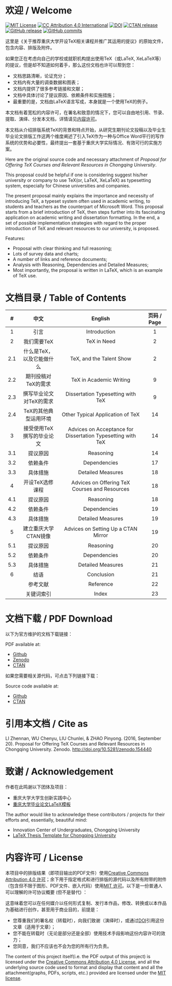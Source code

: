 # 欢迎 / Welcome
[![MIT License](https://img.shields.io/badge/license-MIT-green.svg)](https://opensource.org/licenses/MIT) 
[![CC Attribution 4.0 International](https://img.shields.io/badge/license-CC%20BY%204.0-green.svg)](https://creativecommons.org/licenses/by/4.0/) 
[![DOI](https://zenodo.org/badge/DOI/10.5281/zenodo.154440.svg)](https://doi.org/10.5281/zenodo.154440) 
[![CTAN release](https://img.shields.io/ctan/v/texproposal.svg?label=CTAN)](https://www.ctan.org/pkg/texproposal) 
[![GitHub release](https://img.shields.io/github/release/CQUtug/TeXProposal.svg?label=Github)](https://github.com/CQUtug/TeXProposal)
[![GitHub commits](https://img.shields.io/github/commits-since/CQUtug/TeXProposal/1.2.svg)](https://github.com/CQUtug/TeXProposal/commits/master)

这里是《关于推荐重庆大学开设TeX相关课程并推广其运用的提议》的原始文件，包含内容、排版及附件。

如果您正在考虑向自己的学校或就职机构提出使用TeX（或LaTeX, XeLaTeX等）的提议，但是却不知道如何着手，那么这份文档也许可以帮到您：
* 文档思路清晰，论证充分；
* 文档内有大量的调查数据和图表；
* 文档内提供了很多参考链接和文献；
* 文档中具体讨论了提议原因、依赖条件和实施措施；
* 最重要的是，文档由LaTeX语言写成，本身就是一个使用TeX的例子。

本文档有着宽松的内容许可，在署名和致意的情况下，您可以自由地引用、节录、提取、演绎、分发本文档，详情请见[内容许可](https://github.com/CQUtug/TeXProposal#内容许可--license)。

本文档从介绍排版系统TeX的背景和特点开始，从研究生期刊论文投稿以及毕业生毕业论文排版工作这两个维度阐述了引入TeX作为一种与Office Word平行的写作系统的优势和必要性，最终提出一套基于重庆大学实际情况、有效可行的实施方案。

Here are the original source code and necessary attachment of _Proposal for Offering TeX Courses and Relevant Resources in Chongqing University_.

This proposal could be helpful if one is considering suggest his/her university or company to use TeX(or, LaTeX, XeLaTeX) as typesetting system, especially for Chinese universities and companies.

The present proposal mainly explains the importance and necessity of introducing TeX, a typeset system often used in academic writing, to students and teachers as the counterpart of Microsoft Word. This proposal starts from a brief introduction of TeX, then steps further into its fascinating application on academic writing and dissertation formatting. In the end, a set of possible implementation strategies with regard to the proper introduction of TeX and relevant resources to our university, is proposed.

Features:
* Proposal with clear thinking and full reasoning;
* Lots of survey data and charts;
* A number of links and reference documents;
* Analysis with Reasoning, Dependencies and Detailed Measures;
* Most importantly, the proposal is written in LaTeX, which is an example of TeX use.

# 文档目录 / Table of Contents

| # | 中文 | English | 页码 / Page |
|:---:|:-------------------------:|:----------------------------------------------------------:|:-----------:|
| 1 | 引言 | Introduction | 1 |
| 2 | 我们需要TeX | TeX in Need | 2 |
| 2.1 | 什么是TeX，以及它能做什么 | TeX, and the Talent Show | 2 |
| 2.2 | 期刊投稿对TeX的需求 | TeX in Academic Writing | 9 |
| 2.3 | 撰写毕业论文对TeX的需求 | Dissertation Typesetting with TeX | 9 |
| 2.4 | TeX的其他典型运用环境 | Other Typical Application of TeX | 14 |
| 3 | 接受使用TeX撰写的毕业论文 | Advices on Acceptance for Dissertation Typesetting with TeX | 14 |
| 3.1 | 提议原因 | Reasoning | 14 |
| 3.2 | 依赖条件 | Dependencies | 17 |
| 3.3 | 具体措施 | Detailed Measures | 18 |
| 4 | 开设TeX选修课程 | Advices on Offering TeX Courses and Resources | 18 |
| 4.1 | 提议原因 | Reasoning | 18 |
| 4.2 | 依赖条件 | Dependencies | 19 |
| 4.3 | 具体措施 | Detailed Measures | 19 |
| 5 | 建立重庆大学CTAN镜像 | Advices on Setting Up a CTAN Mirror | 19 |
| 5.1 | 提议原因 | Reasoning | 20 |
| 5.2 | 依赖条件 | Dependencies | 20 |
| 5.3 | 具体措施 | Detailed Measures | 21 |
| 6 | 结语 | Conclusion | 21 |
|  | 参考文献 | Reference | 22 |
|  | 关键词索引 | Index | 23 |

# 文档下载 / PDF Download
以下为官方维护的文档下载链接：

PDF available at:

* [Github](https://github.com/CQUtug/TeXProposal/raw/master/texproposal.pdf)
* [Zenodo](https://zenodo.org/record/154440)
* [CTAN](https://www.ctan.org/pkg/texproposal)

如果您需要相关源代码，可点击下列链接下载：

Source code available at:

* [Github](https://github.com/CQUtug/TeXProposal/archive/master.zip)
* [CTAN](https://www.ctan.org/pkg/texproposal)

# 引用本文档 / Cite as
LI Zhennan, WU Chenyu, LIU Chunlei, & ZHAO Pinyong. (2016, September 20). Proposal for Offering TeX Courses and Relevant Resources in Chongqing University. Zenodo. http://doi.org/10.5281/zenodo.154440

# 致谢 / Acknowledgement

作者在此鸣谢以下团体及项目：

* 重庆大学大学生创新实践中心
* [重庆大学毕业论文LaTeX模板](https://github.com/nanmu42/CQUThesis)

The author would like to acknowledge these contributors / projects for their efforts and, essentially, beautiful mind:

* Innovation Center of Undergraduates, Chongqing University
* [LaTeX Thesis Template for Chongqing University](https://github.com/nanmu42/CQUThesis)


# 内容许可 / License
本项目中的排版结果（即项目输出的PDF文件）使用[Creative Commons Attribution 4.0 许可](https://creativecommons.org/licenses/by/4.0/)；余下用于指定格式和进行排版的源代码以及所有附带的附件（包含但不限于图形、PDF文件、嵌入代码）使用[MIT 许可](https://opensource.org/licenses/MIT)。以下是一份普通人可以理解的许可协议概要 (但不是替代) ：

这意味着您可以在任何媒介以任何形式复制、发行本作品，修改、转换或以本作品为基础进行创作，甚至用于商业目的，前提是：
* 您尊重我们的署名权（转载时），向我们致谢（演绎时），或通过[DOI](https://doi.org/10.5281/zenodo.154440)引用这份文章（适用于文章）；
* 您不能在转载时（无论是部分还是全部）使用技术手段影响这份内容许可的效力；
* 您同意，我们不应该也不会为您的所有行为负责。

The content of this project itself(i.e. the PDF output of this project) is licensed under the [Creative Commons Attribution 4.0 License](https://creativecommons.org/licenses/by/4.0/), and all the underlying source code used to format and display that content and all the attachment(graphs, PDFs, scripts, etc.) provided are licensed under the [MIT license](https://opensource.org/licenses/MIT).
